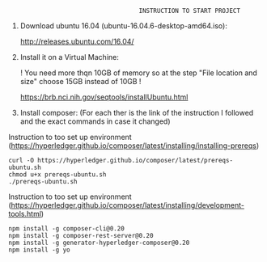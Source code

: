                                         INSTRUCTION TO START PROJECT

1. Download ubuntu 16.04 (ubuntu-16.04.6-desktop-amd64.iso):  

    http://releases.ubuntu.com/16.04/  
  
2. Install it on a Virtual Machine:  

    ! You need more thqn 10GB of memory so at the step "File location and size" choose 15GB instead of 10GB !  
  
    https://brb.nci.nih.gov/seqtools/installUbuntu.html  

3. Install composer:  (For each ther is the link of the instruction I followed and the exact commands in case it changed) 

Instruction to too set up environment (https://hyperledger.github.io/composer/latest/installing/installing-prereqs) 

    curl -O https://hyperledger.github.io/composer/latest/prereqs-ubuntu.sh  
    chmod u+x prereqs-ubuntu.sh  
    ./prereqs-ubuntu.sh  

Instruction to too set up environment (https://hyperledger.github.io/composer/latest/installing/development-tools.html) 
  
    npm install -g composer-cli@0.20  
    npm install -g composer-rest-server@0.20  
    npm install -g generator-hyperledger-composer@0.20  
    npm install -g yo  
